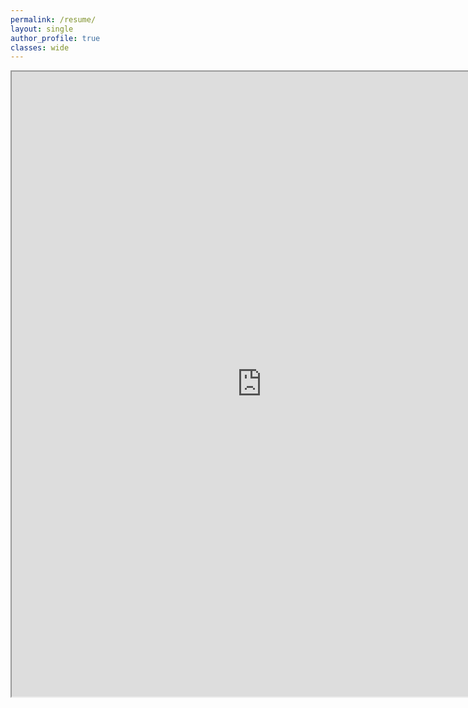 ```yaml
---
permalink: /resume/
layout: single
author_profile: true
classes: wide
---
```


<html>
<head>
<style>
p.xsmall {
    line-height: 1.55;
    font-size: 9.5pt;
    margin-left: 40px; 
}

p.small {
    line-height: 1.55;
    font-size: 11pt;
    margin-left: 40px; 
}

p.small_noindent {
    line-height: 1.55;
    font-size: 13pt;
}

ul.small {
    line-height: 1.55;
    font-size: 11pt;
}

p.small2 {
    line-height: 2.00;
    font-size: 11.5pt;
    margin-left: 40px; 
}

p.medium {
    line-height: 1.55;
    font-size: 12.5pt;
    margin-left: 40px; 
}

p.big {
    line-height: 1.55;
}

p.noindent {
    line-height: 1.55;
    font-size: 12pt;
}

h2.title {
    font-weight: 500; 
    margin-top: 0;
}

</style>
</head>
<body>


<p class="noindent">

<!-- <h2 class="title"><i>As of Jan. 21st, 2023</i></h2> -->
<iframe 
    src=" https://drive.google.com/file/d/1xLjPQyWNdQHKOhyt-NNIBKplMsr7gpiN/preview"
     width="800"
     height="1000"
></iframe>

